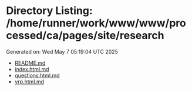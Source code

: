 # Directory Listing: /home/runner/work/www/www/processed/ca/pages/site/research
Generated on: Wed May  7 05:19:04 UTC 2025

- [README.md](README.md)
- [index.html.md](index.html.md)
- [questions.html.md](questions.html.md)
- [vrp.html.md](vrp.html.md)
